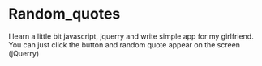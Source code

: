 # Random_quotes

I learn a little bit javascript, jquerry and write simple app for my girlfriend. You can just click the button and random quote appear on the screen (jQuerry) 